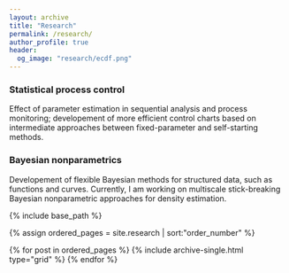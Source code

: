 ```yaml
---
layout: archive
title: "Research"
permalink: /research/
author_profile: true
header:
  og_image: "research/ecdf.png"
---
```


### Statistical process control ###
Effect of parameter estimation in sequential analysis and process monitoring; developement of more efficient control charts based on intermediate approaches between fixed-parameter and self-starting methods.

### Bayesian nonparametrics ###
Developement of flexible Bayesian methods for structured data, such as functions and curves.
Currently, I am working on multiscale stick-breaking Bayesian nonparametric approaches for density estimation.

<nbsp>

{% include base_path %}

{% assign ordered_pages = site.research | sort:"order_number" %}

{% for post in ordered_pages %}
  {% include archive-single.html type="grid" %}
{% endfor %}
